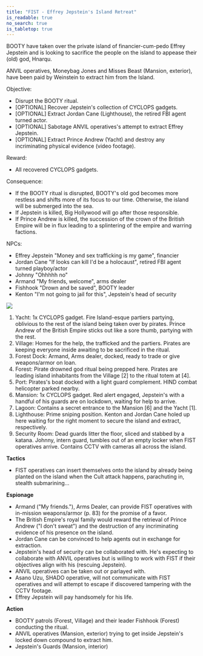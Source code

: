 ```yaml
---
title: "FIST - Effrey Jepstein's Island Retreat"
is_readable: true
no_search: true
is_tabletop: true
---
```


BOOTY have taken over the private island of financier-cum-pedo Effrey Jepstein and is looking to sacrifice the people on the island to appease their (old) god, Hnarqu.

<!--more-->

ANVIL operatives, Moneybag Jones and Misses Beast (Mansion, exterior), have been paid by Weinstein to extract him from the Island.  

Objective: 
- Disrupt the BOOTY ritual.
- [OPTIONAL] Recover Jepstein's collection of CYCLOPS gadgets.
- [OPTIONAL] Extract Jordan Cane (Lighthouse), the retired FBI agent turned actor.
- [OPTIONAL] Sabotage ANVIL operatives's attempt to extract Effrey Jepstein.
- [OPTIONAL] Extract Prince Andrew (Yacht) and destroy any incriminating physical evidence (video footage).

Reward:
- All recovered CYCLOPS gadgets.

Consequence:
- If the BOOTY ritual is disrupted, BOOTY's old god becomes more restless and shifts more of its focus to our time. Otherwise, the island will be submerged into the sea.
- If Jepstein is killed, Big Hollywood will go after those responsible.
- If Prince Andrew is killed, the succession of the crown of the British Empire will be in flux leading to a splintering of the empire and warring factions.

NPCs:
- Effrey Jepstein "Money and sex trafficking is my game", financier
- Jordan Cane "If looks can kill I'd be a holocaust", retired FBI agent turned playboy/actor
- Johnny "Ohhhhh no"
- Armand "My friends, welcome", arms dealer
- Fishhook "Drown and be saved", BOOTY leader
- Kenton "I'm not going to jail for this", Jepstein's head of security


![](/img/rpg/fist/island.jpg)

1. Yacht: 1x CYCLOPS gadget. Fire Island-esque partiers partying, oblivious to the rest of the island being taken over by pirates. Prince Andrew of the British Empire sticks out like a sore thumb, partying with the rest.
2. Village: Homes for the help, the trafficked and the partiers. Pirates are keeping everyone inside awaiting to be sacrificed in the ritual. 
3. Forest Dock: Armand, Arms dealer, docked, ready to trade or give weapons/armor on loan.
4. Forest: Pirate drowned god ritual being prepped here. Pirates are leading island inhabitants from the Village [2] to the ritual totem at [4]. 
5. Port: Pirates's boat docked with a light guard complement. HIND combat helicopter parked nearby. 
6. Mansion: 1x CYCLOPS gadget. Red alert engaged, Jepstein's with a handful of his guards are on lockdown, waiting for help to arrive.
7. Lagoon: Contains a secret entrance to the Mansion [6] and the Yacht [1]. 
8. Lighthouse: Prime sniping position. Kenton and Jordan Cane holed up here waiting for the right moment to secure the island and extract, respectively.
9. Security Room: Dead guards litter the floor, sliced and stabbed by a katana. Johnny, intern guard, tumbles out of an empty locker when FIST operatives arrive. Contains CCTV with cameras all across the island.  

**Tactics**

- FIST operatives can insert themselves onto the island by already being planted on the island when the Cult attack happens, parachuting in, stealth submarining...

**Espionage**

- Armand ("My friends."), Arms Dealer, can provide FIST operatives with in-mission weapons/armor (p. 83) for the promise of a favor.  
- The British Empire's royal family would reward the retrieval of Prince Andrew ("I don't sweat") and the destruction of any incriminating evidence of his presence on the island.
- Jordan Cane can be convinced to help agents out in exchange for extraction.
- Jepstein's head of security can be collaborated with. He's expecting to collaborate with ANVIL operatives but is willing to work with FIST if their objectives align with his (rescuing Jepstein).
- ANVIL operatives can be taken out or parlayed with. 
- Asano Uzu, SHADO operative, will not communicate with FIST operatives and will attempt to escape if discovered tampering with the CCTV footage. 
- Effrey Jepstein will pay handsomely for his life.

**Action**

- BOOTY patrols (Forest, Village) and their leader Fishhook (Forest) conducting the ritual.
- ANVIL operatives (Mansion, exterior) trying to get inside Jepstein's locked down compound to extract him.
- Jepstein's Guards (Mansion, interior)